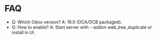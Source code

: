 # FAQ

- Q: Which Odoo version? A: 16.0 (OCA/OCB packaged).
- Q: How to enable? A: Start server with --addon web_tree_duplicate or install in UI.
